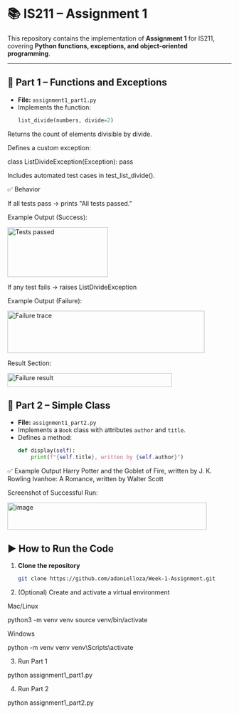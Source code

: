 # 📚 IS211 – Assignment 1

This repository contains the implementation of **Assignment 1** for IS211, covering **Python functions, exceptions, and object-oriented programming**.

---

## 📌 Part 1 – Functions and Exceptions

- **File:** `assignment1_part1.py`
- Implements the function:
  ```python
  list_divide(numbers, divide=2)
Returns the count of elements divisible by divide.

Defines a custom exception:

class ListDivideException(Exception): pass


Includes automated test cases in test_list_divide().

✅ Behavior

If all tests pass → prints "All tests passed."

Example Output (Success):

<img width="226" height="112" alt="Tests passed" src="https://github.com/user-attachments/assets/5b4a6da8-423b-4804-8879-90b912fe9483" />

If any test fails → raises ListDivideException

Example Output (Failure):

<img width="443" height="95" alt="Failure trace" src="https://github.com/user-attachments/assets/1fa18993-165a-4ba9-915f-7b820265b223" />

Result Section:

<img width="370" height="31" alt="Failure result" src="https://github.com/user-attachments/assets/0ac576d7-a835-4678-b38f-96d0dca74917" />


## 📌 Part 2 – Simple Class

- **File:** `assignment1_part2.py`
- Implements a `Book` class with attributes `author` and `title`.
- Defines a method:
  ```python
  def display(self):
      print(f"{self.title}, written by {self.author}")
✅ Example Output
Harry Potter and the Goblet of Fire, written by J. K. Rowling
Ivanhoe: A Romance, written by Walter Scott


Screenshot of Successful Run:

<img width="448" height="61" alt="image" src="https://github.com/user-attachments/assets/e59e5bb7-60af-47e5-aa3b-77f45531d0e1" />


## ▶️ How to Run the Code

1. **Clone the repository**
   ```bash
   git clone https://github.com/adanielloza/Week-1-Assignment.git

2. (Optional) Create and activate a virtual environment

Mac/Linux

python3 -m venv venv
source venv/bin/activate


Windows

python -m venv venv
venv\Scripts\activate


3. Run Part 1

python assignment1_part1.py


4. Run Part 2

python assignment1_part2.py
